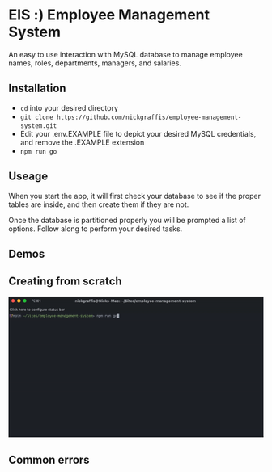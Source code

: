 # EIS :) Employee Management System
An easy to use interaction with MySQL database to manage employee names, roles, departments, managers, and salaries.

## Installation
* `cd` into your desired directory
* `git clone https://github.com/nickgraffis/employee-management-system.git`
* Edit your .env.EXAMPLE file to depict your desired MySQL credentials, and remove the .EXAMPLE extension
* `npm run go`

## Useage
When you start the app, it will first check your database to see if the proper tables are inside, and then create them if they are not.

Once the database is partitioned properly you will be prompted a list of options. Follow along to perform your desired tasks.

## Demos

## Creating from scratch
<img src="assets/demo_from_start.gif" />

## Common errors
